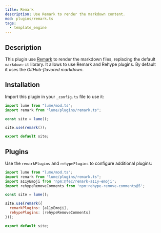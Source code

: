 ```yaml
---
title: Remark
description: Use Remark to render the markdown content.
mod: plugins/remark.ts
tags:
  - template_engine
---
```


## Description

This plugin use [Remark](https://remark.js.org/) to render the markdown files,
replacing the default `markdown-it` library. It allows to use Remark and Rehype
plugins. By default it uses the _GitHub-flavored markdown_.

## Installation

Import this plugin in your `_config.ts` file to use it:

```js
import lume from "lume/mod.ts";
import remark from "lume/plugins/remark.ts";

const site = lume();

site.use(remark());

export default site;
```

## Plugins

Use the `remarkPlugins` and `rehypePlugins` to configure additional plugins:

```js
import lume from "lume/mod.ts";
import remark from "lume/plugins/remark.ts";
import a11yEmoji from 'npm:@fec/remark-a11y-emoji';
import rehypeRemoveComments from 'npm:rehype-remove-comments@5';

const site = lume();

site.use(remark({
  remarkPlugins: [a11yEmoji],
  rehypePlugins: [rehypeRemoveComments]
}));

export default site;
```
